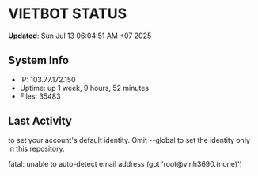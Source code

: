 # VIETBOT STATUS
**Updated**: Sun Jul 13 06:04:51 AM +07 2025

## System Info
- IP: 103.77.172.150
- Uptime: up 1 week, 9 hours, 52 minutes
- Files: 35483

## Last Activity

to set your account's default identity.
Omit --global to set the identity only in this repository.

fatal: unable to auto-detect email address (got 'root@vinh3690.(none)')
